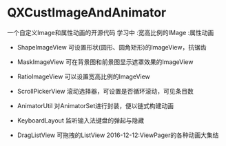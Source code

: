 # QXCustImageAndAnimator
一个自定义Image和属性动画的开源代码 学习中
:宽高比例的IMage
:属性动画

  * ShapeImageView  可设置形状(圆形、圆角矩形)的ImageView，抗锯齿
  
  * MaskImageView  可在背景图和前景图显示遮罩效果的ImageView
  
  * RatioImageView  可以设置宽高比例的ImageView
  
  * ScrollPickerView  滚动选择器，可设置是否循环滚动，可见条目数
  
  * AnimatorUtil  对AnimatorSet进行封装，便以链式构建动画
  
  * KeyboardLayout  监听输入法键盘的弹起与隐藏
  
  * DragListView  可拖拽的ListView
  2016-12-12:ViewPager的各种动画大集结